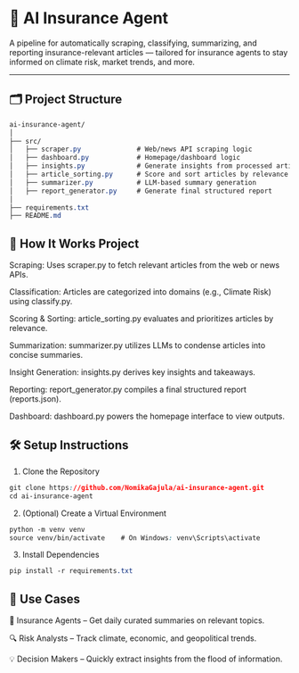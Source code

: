 # 🧠 AI Insurance Agent

A pipeline for automatically scraping, classifying, summarizing, and reporting insurance-relevant articles — tailored for insurance agents to stay informed on climate risk, market trends, and more.

---

## 🗂️ Project Structure

```css
ai-insurance-agent/
│
├── src/
│   ├── scraper.py              # Web/news API scraping logic
│   ├── dashboard.py            # Homepage/dashboard logic
│   ├── insights.py             # Generate insights from processed articles
│   ├── article_sorting.py      # Score and sort articles by relevance
│   ├── summarizer.py           # LLM-based summary generation
│   ├── report_generator.py     # Generate final structured report
│
├── requirements.txt
├── README.md
```

## 🚀 How It Works Project

Scraping: Uses scraper.py to fetch relevant articles from the web or news APIs.

Classification: Articles are categorized into domains (e.g., Climate Risk) using classify.py.

Scoring & Sorting: article_sorting.py evaluates and prioritizes articles by relevance.

Summarization: summarizer.py utilizes LLMs to condense articles into concise summaries.

Insight Generation: insights.py derives key insights and takeaways.

Reporting: report_generator.py compiles a final structured report (reports.json).

Dashboard: dashboard.py powers the homepage interface to view outputs.

## 🛠️ Setup Instructions

1. Clone the Repository

```css
git clone https://github.com/NomikaGajula/ai-insurance-agent.git
cd ai-insurance-agent
```

2. (Optional) Create a Virtual Environment

```css
python -m venv venv
source venv/bin/activate    # On Windows: venv\Scripts\activate
```
3. Install Dependencies

```css
pip install -r requirements.txt
```

## 💼 Use Cases

📢 Insurance Agents – Get daily curated summaries on relevant topics.

🔍 Risk Analysts – Track climate, economic, and geopolitical trends.

💡 Decision Makers – Quickly extract insights from the flood of information.



